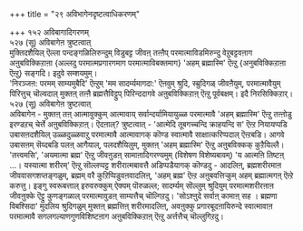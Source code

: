 +++
title = "२९ अविभागेनदृष्टत्वाधिकरणम्"

+++
१५२ अविबागादिगरणम्  
५२७ (सू) अविबागेऩ त्रुष्टत्वात्  
मुक्तिदशैयिल् ऎल्ला पन्दङ्गळिलिरुन्दुम् विडुबट्ट जीवऩ् तऩ्ऩैप् परमात्माविडमिरुन्दु वेऱुबट्टवऩाग अऩुबविक्किऱाऩा {अल्लदु परमात्मप्रगारगमाग परमात्माविबक्तमाग} 'अहम् ब्रह्मास्मि' ऎऩ्ऱु {अनुबविक्किऱाऩा ऎऩ्ऱु} सङ्गदि। इदुवे सम्शयमुम्।  
'निरञ्जऩ: परमम् साम्यमुबैदि' ऎऩ्ऱुम् 'मम सादर्म्यमागदा:' ऎऩवुम् श्रुदि, स्म्रुदिगळ् जीवऩैयुम्, परमात्मावैयुम् पिरित्तुच् चॊल्वदाल् मुक्तऩ् तऩ्ऩै ब्रह्मत्तैविट्टुप् पिरिन्ददागवे अऩुबविक्किऱाऩ् ऎऩ्ऱु पूर्वबक्षम्। इदै निरसिक्किऱार्।  
५२७ (सू) अविबागेऩ त्रुष्टत्वात्  
अविबागेन - मुक्तऩ् तऩ् आत्मावुक्कुम् आत्मावाय् सर्वान्दर्यामियायुळ्ळ परमात्मावै 'अहम् ब्रह्मास्मि' ऎऩ्ऱु तऩ्ऩोडु इरण्डऱच् चेर्त्ते अऩुबविक्किऱाऩ्। ऎदऩाल्? त्रुष्टत्वात् - 'आत्मेदि तूबगच्चन्दि क्राहयन्दि स' ऎऩ्ऱ नियायप्पडि उबासऩदशैयिल् उळ्ळदुळ्ळवाऱु परमात्मावै आत्मावागक् कॊण्ड स्वात्मावै साक्षात्करिप्पदाल् ऎऩ्ऱबडि। आगवे उबासऩम् सॆय्दबडि पलऩ् आगैयाल्, पलदशैयिलुम्, मुक्तऩ् 'अहम् ब्रह्मास्मि' ऎऩ्ऱु अऩुबविक्कक् कुऱैयिल्लै। 'तत्त्वमसि', 'अयमात्मा ब्रह्म' ऎऩ्ऱु जीवऩुडऩ् सामाऩादिगरण्यमुम् (विशेषण विशेष्यबावम्) 'य आत्मऩि तिष्टऩ् …। यस्यात्मा शरीरम्' ऎऩ्ऱु सॊल्लप्पट्ट शरीरात्मबावत्तै अडिप्पडैयागक् कॊण्डदु - आदलिऩ्, ब्रह्मशरीरमाऩ जीववासगशप्तङ्गळुम्, ब्रह्मम् वरै कुऱिप्पिडुवऩवादलिऩ्, 'अहम् ब्रह्म' ऎऩ्ऱ अऩुबवत्तिऱ्कुम् अहम् ब्रह्मात्मगऩ् ऎऩ्ऱे करुत्तु। इङ्गु स्वरूबत्ताल् इरुवरुक्कुम् ऐक्यम् पॊरुळल्ल; सादर्म्यम् सॊल्लुम् श्रुदियुम् परमात्मशरीरऩाऩ जीवऩुक्के ऎट्टु कुणङ्गळाल् परमात्मावुडऩ् साम्यत्तैच् चॊल्गिऱदु। 'सोऽश्ऩुदे सर्वाऩ् कामाऩ् सह । ब्रह्मणा विबश्सिदा' मुदलिय श्रुदिगळुम् मुक्तऩ् ब्रह्मत्तिऩ् शरीरमादलिऩ्, अवऩुक्कु प्रगारबूदऩायिरुन्दे स्वात्मावाऩ परमात्मावै सगलगल्याणगुणविशिष्टऩाग अऩुबविक्किऱाऩ् ऎऩ्ऱु अर्त्तत्तैच् चॊल्लुगिऱदु।

